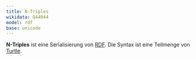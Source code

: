 ```yaml
---
title: N-Triples
wikidata: Q44044 
model: rdf
base: unicode
---
```


**N-Triples** ist eine Serialisierung von [RDF](../rdf). Die Syntax ist eine Teilmenge von [Turtle](turtle).

